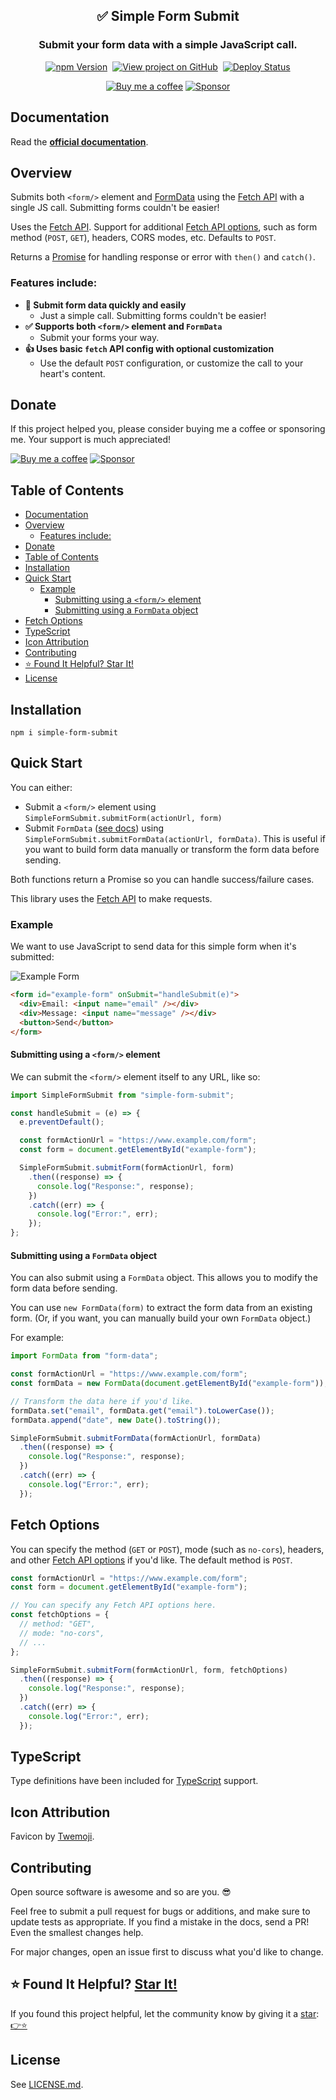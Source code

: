 <h2 align="center">
  ✅ Simple Form Submit
</h2>
<h3 align="center">
  Submit your form data with a simple JavaScript call.
</h3>
<p align="center">
  <a href="https://badge.fury.io/js/simple-form-submit" target="_blank" rel="noopener noreferrer"><img src="https://badge.fury.io/js/simple-form-submit.svg" alt="npm Version" /></a>&nbsp;
  <a href="https://github.com/justinmahar/simple-form-submit/" target="_blank" rel="noopener noreferrer"><img src="https://img.shields.io/badge/GitHub-Source-success" alt="View project on GitHub" /></a>&nbsp;
  <a href="https://github.com/justinmahar/simple-form-submit/actions?query=workflow%3ADeploy" target="_blank" rel="noopener noreferrer"><img src="https://github.com/justinmahar/simple-form-submit/workflows/Deploy/badge.svg" alt="Deploy Status" /></a>
</p>
<!-- [lock:donate-badges] 🚫--------------------------------------- -->
<p align="center">
  <a href="https://ko-fi.com/justinmahar"><img src="https://img.shields.io/static/v1?label=Buy%20me%20a%20coffee&message=%E2%9D%A4&logo=KoFi&color=%23fe8e86" alt="Buy me a coffee" /></a>&nbsp;<a href="https://github.com/sponsors/justinmahar" target="_blank" rel="noopener noreferrer"><img src="https://img.shields.io/static/v1?label=Sponsor&message=%E2%9D%A4&logo=GitHub&color=%23fe8e86" alt="Sponsor"/></a>
</p>
<!-- [/lock:donate-badges] ---------------------------------------🚫 -->

## Documentation

Read the **[official documentation](https://justinmahar.github.io/simple-form-submit/)**.

## Overview

Submits both `<form/>` element and [FormData](https://developer.mozilla.org/en-US/docs/Web/API/FormData) using the [Fetch API](https://developer.mozilla.org/en-US/docs/Web/API/Fetch_API) with a single JS call. Submitting forms couldn't be easier!

Uses the [Fetch API](https://developer.mozilla.org/en-US/docs/Web/API/WindowOrWorkerGlobalScope/fetch). Support for additional [Fetch API options](https://developer.mozilla.org/en-US/docs/Web/API/WindowOrWorkerGlobalScope/fetch#Parameters), such as form method (`POST`, `GET`), headers, CORS modes, etc. Defaults to `POST`.

Returns a [Promise](https://developer.mozilla.org/en-US/docs/Web/JavaScript/Reference/Global_Objects/Promise) for handling response or error with `then()` and `catch()`.

### Features include:

- **📃 Submit form data quickly and easily**
  - Just a simple call. Submitting forms couldn't be easier!
- **✅ Supports both `<form/>` element and `FormData`**
  - Submit your forms your way.
- **👍 Uses basic `fetch` API config with optional customization**
  - Use the default `POST` configuration, or customize the call to your heart's content.

<!-- [lock:donate] 🚫--------------------------------------- -->

## Donate 

If this project helped you, please consider buying me a coffee or sponsoring me. Your support is much appreciated!

<a href="https://ko-fi.com/justinmahar"><img src="https://img.shields.io/static/v1?label=Buy%20me%20a%20coffee&message=%E2%9D%A4&logo=KoFi&color=%23fe8e86" alt="Buy me a coffee" /></a>&nbsp;<a href="https://github.com/sponsors/justinmahar" target="_blank" rel="noopener noreferrer"><img src="https://img.shields.io/static/v1?label=Sponsor&message=%E2%9D%A4&logo=GitHub&color=%23fe8e86" alt="Sponsor"/></a>

<!-- [/lock:donate] ---------------------------------------🚫 -->

## Table of Contents 

- [Documentation](#documentation)
- [Overview](#overview)
  - [Features include:](#features-include)
- [Donate](#donate)
- [Table of Contents](#table-of-contents)
- [Installation](#installation)
- [Quick Start](#quick-start)
  - [Example](#example)
    - [Submitting using a `<form/>` element](#submitting-using-a-form-element)
    - [Submitting using a `FormData` object](#submitting-using-a-formdata-object)
- [Fetch Options](#fetch-options)
- [TypeScript](#typescript)
- [Icon Attribution](#icon-attribution)
- [Contributing](#contributing)
- [⭐ Found It Helpful? Star It!](#-found-it-helpful-star-it)
- [License](#license)

## Installation

```
npm i simple-form-submit
```

## Quick Start

You can either:

- Submit a `<form/>` element using `SimpleFormSubmit.submitForm(actionUrl, form)`
- Submit `FormData` ([see docs](https://developer.mozilla.org/en-US/docs/Web/API/FormData)) using `SimpleFormSubmit.submitFormData(actionUrl, formData)`. This is useful if you want to build form data manually or transform the form data before sending.

Both functions return a Promise so you can handle success/failure cases.

This library uses the [Fetch API](https://developer.mozilla.org/en-US/docs/Web/API/Fetch_API) to make requests.

### Example

We want to use JavaScript to send data for this simple form when it's submitted:

![Example Form](https://justinmahar.github.io/simple-form-submit/example-form.png)

```html
<form id="example-form" onSubmit="handleSubmit(e)">
  <div>Email: <input name="email" /></div>
  <div>Message: <input name="message" /></div>
  <button>Send</button>
</form>
```

#### Submitting using a `<form/>` element

We can submit the `<form/>` element itself to any URL, like so:

```js
import SimpleFormSubmit from "simple-form-submit";

const handleSubmit = (e) => {
  e.preventDefault();

  const formActionUrl = "https://www.example.com/form";
  const form = document.getElementById("example-form");

  SimpleFormSubmit.submitForm(formActionUrl, form)
    .then((response) => {
      console.log("Response:", response);
    })
    .catch((err) => {
      console.log("Error:", err);
    });
};
```

#### Submitting using a `FormData` object

You can also submit using a `FormData` object. This allows you to modify the form data before sending.

You can use `new FormData(form)` to extract the form data from an existing form. (Or, if you want, you can manually build your own `FormData` object.)

For example:

```js
import FormData from "form-data";

const formActionUrl = "https://www.example.com/form";
const formData = new FormData(document.getElementById("example-form"));

// Transform the data here if you'd like.
formData.set("email", formData.get("email").toLowerCase());
formData.append("date", new Date().toString());

SimpleFormSubmit.submitFormData(formActionUrl, formData)
  .then((response) => {
    console.log("Response:", response);
  })
  .catch((err) => {
    console.log("Error:", err);
  });
```

## Fetch Options

You can specify the method (`GET` or `POST`), mode (such as `no-cors`), headers, and other [Fetch API options](https://developer.mozilla.org/en-US/docs/Web/API/WindowOrWorkerGlobalScope/fetch#Parameters) if you'd like. The default method is `POST`.

```js
const formActionUrl = "https://www.example.com/form";
const form = document.getElementById("example-form");

// You can specify any Fetch API options here.
const fetchOptions = {
  // method: "GET",
  // mode: "no-cors",
  // ...
};

SimpleFormSubmit.submitForm(formActionUrl, form, fetchOptions)
  .then((response) => {
    console.log("Response:", response);
  })
  .catch((err) => {
    console.log("Error:", err);
  });
```

<!-- [lock:typescript] 🚫--------------------------------------- -->

## TypeScript

Type definitions have been included for [TypeScript](https://www.typescriptlang.org/) support.

<!-- [/lock:typescript] ---------------------------------------🚫 -->

<!-- [lock:icon] 🚫--------------------------------------- -->

## Icon Attribution

Favicon by [Twemoji](https://github.com/twitter/twemoji).

<!-- [/lock:icon] ---------------------------------------🚫 -->

<!-- [lock:contributing] 🚫--------------------------------------- -->

## Contributing

Open source software is awesome and so are you. 😎

Feel free to submit a pull request for bugs or additions, and make sure to update tests as appropriate. If you find a mistake in the docs, send a PR! Even the smallest changes help.

For major changes, open an issue first to discuss what you'd like to change.

<!-- [/lock:contributing] --------------------------------------🚫 -->

## ⭐ Found It Helpful? [Star It!](https://github.com/justinmahar/simple-form-submit/stargazers)

If you found this project helpful, let the community know by giving it a [star](https://github.com/justinmahar/simple-form-submit/stargazers): [👉⭐](https://github.com/justinmahar/simple-form-submit/stargazers)

## License

See [LICENSE.md](https://justinmahar.github.io/simple-form-submit/?path=/story/license--page).